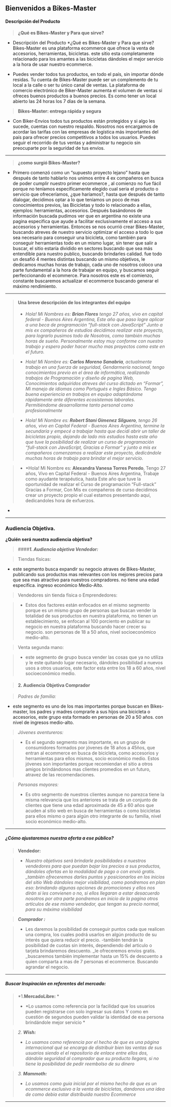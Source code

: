 Bienvenidos a Bikes-Master 
-----------
#### Descripción del Producto

> **¿Qué es Bikes-Master y Para que sirve?**

- Descripción del Producto *¿Qué es Bikes-Master y Para que sirve? Bikes-Master es una plataforma ecommerce que ofrece la venta de accesorios, herramientas, bicicletas. este sitio esta completamente relacionado para los amantes a las bicicletas dándoles el mejor servicio a la hora de usar nuestro ecommerce.

- Puedes vender todos tus productos, en todo el país, sin importar dónde residas. Tu cuenta de Bikes-Master puede ser un complemento de tu local a la calle o ser tu único canal de ventas. La plataforma de comercio electrónico de Biker-Master aumenta el volumen de ventas si ofreces buenos productos a buenos precios. Es como tener un local abierto las 24 horas los 7 días de la semana.

> **Bikes-Master: entrega rápida y segura**

- Con Biker-Envios todos tus productos están protegidos y si algo les sucede, cuentas con nuestro respaldo. Nosotros nos encargamos de acordar las tarifas con las empresas de logística más importantes del país para ofrecer precios competitivos a todos los usuarios. Puedes seguir el recorrido de tus ventas y administrar tu negocio sin preocuparte por la seguridad de tus envíos.

------------


> **¿como surgió Bikes-Master?**

- Primero comenzó como un “supuesto proyecto lejano” hasta que después de tanto hablarlo nos unimos entre 4 ex compañeros en busca de poder cumplir nuestro primer ecommerce , al comienzo no fue fácil porque no teníamos específicamente elegido cual seria el producto o servicio que ofreceríamos, ¿que haríamos?, hasta que después de tanto dialogar, decidimos optar a lo que teníamos un poco de mas conocimientos previos, las Bicicletas y todo lo relacionado a ellas, ejemplos: herramientas, accesorios. Después basándonos de información buscada pudimos ver que en argentina no existe una pagina especifica que ayude a facilitar exclusivamente el acceso a sus accesorios y herramientas. Entonces se nos ocurrió crear Bikes-Master, buscando atreves de nuestro servicio optimizar el acceso a todo lo que sea necesario para conseguir una bicicleta, como también para conseguir herramientas todo en un mismo lugar, sin tener que salir a buscar, el sitio estaría dividido en sectores buscando que sea más entendible para nuestro publico, buscando brindarles calidad. fue todo un desafió 4 mentes distintas buscando un mismo objetivos, le dedicamos muchas horas de trabajo, cada uno de nosotros coloco una parte fundamental a la hora de trabajar en equipo, y buscamos seguir perfeccionando el ecommerce. Para nosotros este es el comienzo, constante buscaremos actualizar el ecommerce buscando generar el máximo rendimiento.

----------
> #### Una breve descripción de los integrantes del equipo
> - *Hola! Mi Nombres es: **Brian Flores** tengo 27 años, vivo en capital federal - Buenos Aires Argentina, Este año que paso logre aplicar a una beca de programación “full-stack con JavaScript” Junto a mis ex compañeros de estudios decidimos realizar este proyecto, para lograrlo pusimos todo de Nosotros, como también muchas horas de sueño. Personalmente estoy muy conforme con nuestro trabajo y espero poder hacer mucho mas proyectos como este en el futuro.*

> - *Hola! Mi Nombre es: **Carlos Moreno Sanabria**, actualmente trabajo en una fuerza de seguridad, Gendarmería nacional, tengo conocimientos previo en el área de informática, realizando trabajos de Programación y diseño de pagina Web, Conocimientos adquiridos atreves del curso dictado en “Formar”, Mi manejo de idiomas como Portugués e Ingles Básico. Tengo buena experiencia en trabajos en equipo adaptándome rápidamente ante diferentes ecosistemas laborales. Permitiéndome desarrollarme tanto personal como profesionalmente*

> - *Hola! Mi Nombre es: **Robert Stani Gimenez Silguero**, tengo 26 años, vivo en Capital Federal - Buenos Aires Argentina, termine la secundaria y empecé a trabajar hasta que decidí abrir un taller de bicicletas propio, dejando de lado mis estudios hasta este año que tuve la posibilidad de realizar un curso de programación “full-stack con JavaScript, Gracias a Formar” y junto a mis ex compañeros comenzamos a realizar este proyecto, dedicándole muchas horas de trabajo para brindar el mejor servicio.*

> - *Hola! Mi Nombre es: **Alexandra Vanesa Torres Peredo**, Tengo 27 años, Vivo en Capital Federal - Buenos Aires Argentina, Trabaje como ayudante terapéutica, hasta Este año que tuve la oportunidad de realizar el Curso de programación “Full-stack” Gracias a Formar, Con Mis ex compañeros de curso decidimos crear un proyecto propio el cual estamos presentando aquí, dedicandoles hora de exfuerzos.
*
------------

### Audiencia Objetiva.

 **¿Quién será nuestra audiencia objetiva?**

>   ####***1. Audiencia objetiva Vendedor:***

> Tiendas físicas:
- este segmento busca expandir su negocio atraves de Bikes-Master, publicando sus productos mas relevantes con los mejores precios para que sea mas atractivo para nuestros compradores. no tiene una edad especifica. ingreso económico Medio-Alto.

> Vendedores sin tienda física o Emprendedores:

>-  Estos dos factores están enfocados en el mismo segmento porque es un mismo grupo de personas que buscan vender la totalidad de sus productos en nuestra plataforma, no tienen un establecimiento, se enfocan al 100 porciento en publicar su negocio en nuestra plataforma buscando hacer crecer su negocio. son personas de 18 a 50 años, nivel socioeconómico medio-alto.

> Venta segunda mano: 

> - este segmento de grupo busca vender las cosas que ya no utiliza y le este quitando lugar necesario, dándoles posibilidad a nuevos usos a otros usuarios, este factor esta entre los 18 a 60 años, nivel socioeconómico medio.

> #### 2. Audiencia Objetiva Comprador

> *Padres de familia:*
-  este segmento es uno de los mas importantes porque buscan en Bikes-master, los padres y madres comprarle a sus hijos una bicicleta o accesorios, este grupo esta formado en personas de 20 a 50 años. con nivel de ingresos medio-alto.

> *Jóvenes aventureros:*

>  - Es el segundo segmento mas importante, es un grupo de consumidores formados por jóvenes de 18 años a 45ños, que entran al ecommerce en busca de bicicleta, como accesorios y herramientas para ellos mismos, socio económico medio. Estos jóvenes son importantes porque recomiendan el sitio a otros amigos brindándonos mas clientes promedios en un futuro, atravez de las recomendaciones. 

> *Personas mayores:*
>  - Es otro segmento de nuestros clientes aunque no parezca tiene la misma relevancia que los anteriores se trata de un conjunto de clientes que tiene una edad aproximada de 45 a 60 años que acuden al sitio web en busca de herramientas o como bicicletas para ellos mismo o para algún otro integrante de su familia, nivel socio económico medio-alto.

--------

##### ***¿Cómo ajustaremos nuestra oferta a ese público?***

> **Vendedor:**

> -  *Nuestro objetivos será brindarle posibilidades a nuestros vendedores para que puedan bajar los precios a sus productos, dándoles ofertas en la modalidad de pago o con envió gratis. _también ofreceremos darles puntos y posicionarlos en los inicios del sitio Web dándoles mejor visibilidad, como pondremos en plan eso: brindando algunas opciones de promociones y ellos nos dirán si les convienen o no, si ellos llegaran a estar desacuerdo nosotros por otra parte pondremos en inicio de la pagina otros artículos de ese mismo vendedor, que tengan su precio normal, para su máxima visibilidad*

> ***Comprador :***

> - Les daremos la posibilidad de conseguir puntos cada que realicen una compra, los cuales podrá usarlos en algún producto de su interés que quiera reducir el precio. -también tendrán la posibilidad de cuotas sin interés, dependiendo del articulo o tarjeta brindaremos descuento. _le ofreceremos envíos gratis. _buscaremos también implementar hasta un 15% de descuento a quien comparta a mas de 7 personas el ecommerce. Buscando agrandar el negocio.

------

##### *Buscar Inspiración en referentes del mercado:*

> *1.**MercadoLibre:** *
> - *Lo usamos como referencia por la facilidad que los usuarios pueden registrarse con solo ingresar sus datos Y como en cuestión de segundos pueden validar la identidad de esa persona brindándole mejor servicio *

> *2. **Wish:***
> - *Lo usamos como referencia por el hecho de que es una página internacional qué se encarga de distribuir bien las ventas de sus usuarios siendo el el repositorio de enlace entre ellos dos, dándole seguridad al comprador que su producto llegara, si no tiene la posibilidad de pedir reembolso de su dinero*



> *3. **Mammoth:***
>- *Lo usamos como guia inicial por el mismo hecho de que es un ecommerce exclusivo a la venta de bicicletas, dandonos una idea de como debia estar distribuida nuestro Ecommerce*

-----
